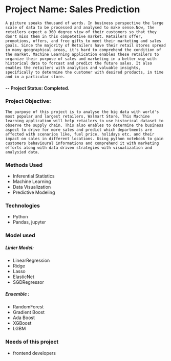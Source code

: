 # Project Name: Sales Prediction
    A picture speaks thousand of words. In business perspective the large scale of data to be processed and analysed to make sense.Now, the retailers expect a 360 degree view of their customers so that they don't miss them in this competetive market. Retailers offer, promotions, offers, and free gifts to meet their marketing and sales goals. Since the majority of Retailers have their retail stores spread in many geographical areas, it's hard to comprehend the condition of the market. Machine Learning application enables these retailers to organize their purpose of sales and marketing in a better way with historical data to forcast and predict the future sales. It also enables the retailers with analytics and valuable insights, specifically to determine the customer with desired products, in time and in a particular store.
    

#### -- Project Status: Completed.

### Project Objective: 
    The purpose of this project is to analyse the big data with world's most popular and largest retailers, Walmart Store. This Machine learning application will help retailers to use historical dataset to observe the supply chain. This also enables to determine the business aspect to drive for more sales and predict which departments are affected with scenarios like, fuel price, holidays etc. and their impact on sales in different locations. Using python notebook to gain customers behavioural informations and comprehend it with marketing efforts along with data driven strategies with visualization and analysied data.


### Methods Used
* Inferential Statistics
* Machine Learning
* Data Visualization
* Predictive Modeling
  

### Technologies
* Python
* Pandas, jupyter
  
### Model used
##### Linier Model:
* LinearRegression
* Ridge
* Lasso
* ElasticNet
* SGDRegressor
##### Ensemble : 
* RandomForest 
* Gradient Boost
* Ada Boost
* XGBoost
* LGBM

### Needs of this project
- frontend developers

